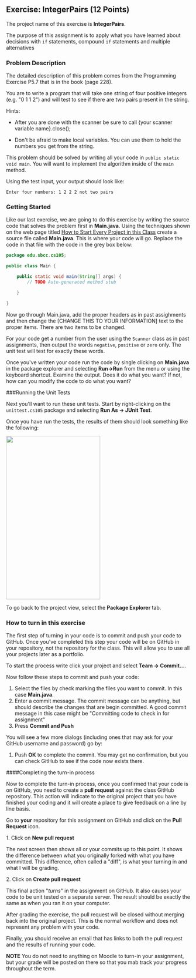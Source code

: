 ## Exercise: IntegerPairs (12 Points)

The project name of this exercise is **IntegerPairs**.

The purpose of this assignment is to apply what you have learned about decisions with `if` statements, compound `if` statements and multiple alternatives

### Problem Description

The detailed description of this problem comes from the Programming Exercise P5.7 that is in the book (page 228).

You are to write a program that will take one string of four positive integers (e.g. "0 1 1 2") and will test to see if there are two pairs present in the string. 

Hints:

- After you are done with the scanner be sure to call {your scanner variable name}.close();

- Don't be afraid to make local variables. You can use them to hold the numbers you get from the string.

This problem should be solved by writing all your code in `public static void main`. You will want to implement the algorithm inside of the `main` method. 

Using the test input, your output should look like:

`Enter four numbers: 1 2 2 2 not two pairs`

### Getting Started

Like our last exercise, we are going to do this exercise by writing the source code that solves the problem first in **Main.java**. Using the techniques shown on the web page titled [How to Start Every Project in this Class](https://github.com/sbcc-cs105-spring2016/HowToStartEveryProject) create a source file called **Main.java**. This is where your code will go. Replace the code in that file with the code in the grey box below:

```java
package edu.sbcc.cs105;

public class Main {

    public static void main(String[] args) {
        // TODO Auto-generated method stub

    }

}
```

Now go through Main.java, add the proper headers as in past assighments and then change the [CHANGE THIS TO YOUR INFORMATION] text to the proper items. There are two items to be changed.

For your code get a number from the user using the `Scanner` class as in past assignments, then output the words `negative`, `positive` or `zero` only. The unit test will test for exactly these words.

Once you've written your code run the code by single clicking on **Main.java** in the package explorer and selecting **Run->Run** from the menu or using the keyboard shortcut. Examine the output. Does it do what you want? If not, how can you modify the code to do what you want?

###Running the Unit Tests

Next you'll want to run these unit tests. Start by right-clicking on the `unittest.cs105` package and selecting **Run As -> JUnit Test**. 

Once you have run the tests, the results of them should look something like the following:

<img src="https://www.dropbox.com/s/79zw4fbsjebbx1s/junit_test.png?dl=1" width="257" height="445" />

To go back to the project view, select the **Package Explorer** tab.

### How to turn in this exercise

The first step of turning in your code is to commit and push your code to GitHub. Once you've completed this step your code will be on GitHub in your repository, not the repository for the class. This will allow you to use all your projects later as a portfolio.

To start the process write click your project and select **Team -> Commit...**. 

Now follow these steps to commit and push your code:

1. Select the files by check marking the files you want to commit. In this case **Main.java**. 
2. Enter a commit message. The commit message can be anything, but should describe the changes that are begin committed. A good commit message in this case might be "Committing code to check in for assignment"
3. Press **Commit and Push**

You will see a few more dialogs (including ones that may ask for your GitHub username and password) go by:

1. Push **OK** to complete the commit. You may get no confirmation, but you can check GitHub to see if the code now exists there.

####Completing the turn-in process

Now to complete the turn-in process, once you confirmed that your code is on GitHub, you need to create a **pull request** against the class GitHub repository. This action will indicate to the original project that you have finished your coding and it will create a place to give feedback on a line by line basis. 

Go to **your** repository for this assignment on GitHub and click on the **Pull Request** icon.
 
1\. Click on **New pull request**

The next screen then shows all or your commits up to this point.  It shows the difference between what you originally forked with what you have committed. This difference, often called a "diff", is what your turning in and what I will be grading. 

2\. Click on **Create pull request**

This final action "_turns_" in the assignment on GitHub. It also causes your code to be unit tested on a separate server. The result should be exactly the same as when you ran it on your computer.

After grading the exercise, the pull request will be closed without merging back into the original project. This is the normal workflow and does not represent any problem with your code.

Finally, you should receive an email that has links to both the pull request and the results of running your code.

**NOTE** You do not need to anything on Moodle to turn-in your assignment, but your grade will be posted on there so that you mab track your progress throughout the term.